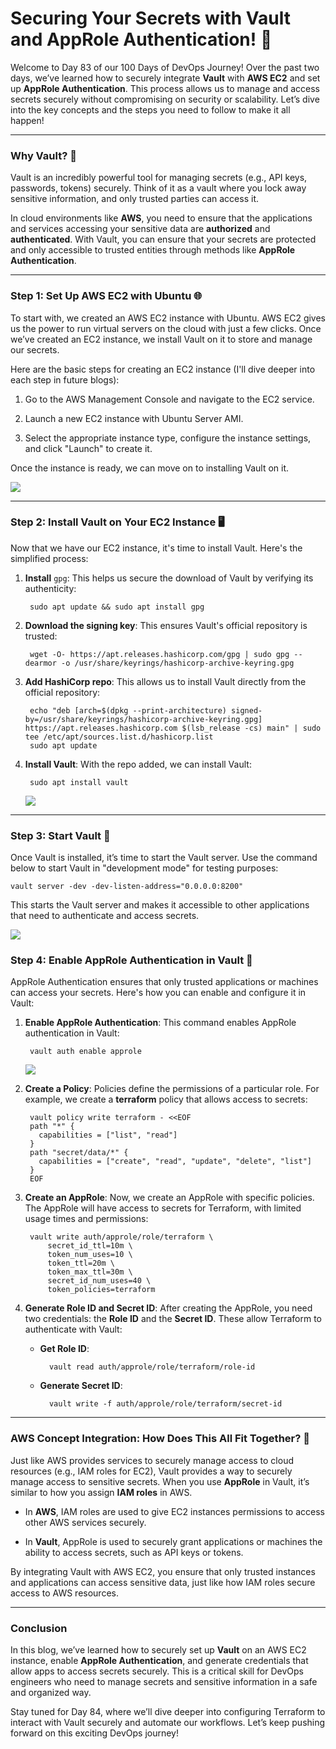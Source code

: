 #  Securing Your Secrets with Vault and AppRole Authentication! 🔐
Welcome to Day 83 of our 100 Days of DevOps Journey! Over the past two days, we’ve learned how to securely integrate  **Vault**  with  **AWS EC2**  and set up  **AppRole Authentication**. This process allows us to manage and access secrets securely without compromising on security or scalability. Let’s dive into the key concepts and the steps you need to follow to make it all happen!

----------

### [](https://100daysdevops.hashnode.dev/day-83-of-100-days-securing-your-secrets-with-vault-and-approle-authentication#heading-why-vault "Permalink")Why Vault? 🔑

Vault is an incredibly powerful tool for managing secrets (e.g., API keys, passwords, tokens) securely. Think of it as a vault where you lock away sensitive information, and only trusted parties can access it.

In cloud environments like  **AWS**, you need to ensure that the applications and services accessing your sensitive data are  **authorized**  and  **authenticated**. With Vault, you can ensure that your secrets are protected and only accessible to trusted entities through methods like  **AppRole Authentication**.

----------

### [](https://100daysdevops.hashnode.dev/day-83-of-100-days-securing-your-secrets-with-vault-and-approle-authentication#heading-step-1-set-up-aws-ec2-with-ubuntu "Permalink")Step 1: Set Up AWS EC2 with Ubuntu 🌐

To start with, we created an AWS EC2 instance with Ubuntu. AWS EC2 gives us the power to run virtual servers on the cloud with just a few clicks. Once we’ve created an EC2 instance, we install Vault on it to store and manage our secrets.

Here are the basic steps for creating an EC2 instance (I'll dive deeper into each step in future blogs):

1.  Go to the AWS Management Console and navigate to the EC2 service.
    
2.  Launch a new EC2 instance with Ubuntu Server AMI.
    
3.  Select the appropriate instance type, configure the instance settings, and click "Launch" to create it.
    

Once the instance is ready, we can move on to installing Vault on it.

![](https://cdn.hashnode.com/res/hashnode/image/upload/v1737044251270/6d545593-7a96-4d65-8d2e-c22e8ab4a343.png?auto=compress,format&format=webp)

----------

### [](https://100daysdevops.hashnode.dev/day-83-of-100-days-securing-your-secrets-with-vault-and-approle-authentication#heading-step-2-install-vault-on-your-ec2-instance "Permalink")Step 2: Install Vault on Your EC2 Instance 🖥️

Now that we have our EC2 instance, it's time to install Vault. Here's the simplified process:

1.  **Install**  `gpg`: This helps us secure the download of Vault by verifying its authenticity:
    
 
    ```
     sudo apt update && sudo apt install gpg
    
    ```
    
2.  **Download the signing key**: This ensures Vault's official repository is trusted:
  
    
    ```
     wget -O- https://apt.releases.hashicorp.com/gpg | sudo gpg --dearmor -o /usr/share/keyrings/hashicorp-archive-keyring.gpg
    
    ```
    
3.  **Add HashiCorp repo**: This allows us to install Vault directly from the official repository:
    
    
    ```
     echo "deb [arch=$(dpkg --print-architecture) signed-by=/usr/share/keyrings/hashicorp-archive-keyring.gpg] https://apt.releases.hashicorp.com $(lsb_release -cs) main" | sudo tee /etc/apt/sources.list.d/hashicorp.list
     sudo apt update
    
    ```
    
4.  **Install Vault**: With the repo added, we can install Vault:

    ```
     sudo apt install vault
    
    ```
    
    ![](https://cdn.hashnode.com/res/hashnode/image/upload/v1737044318984/10eeb13b-dc32-4363-8d89-13b8f9568f6a.png?auto=compress,format&format=webp)
    

----------

### [](https://100daysdevops.hashnode.dev/day-83-of-100-days-securing-your-secrets-with-vault-and-approle-authentication#heading-step-3-start-vault "Permalink")Step 3: Start Vault 🏁

Once Vault is installed, it’s time to start the Vault server. Use the command below to start Vault in "development mode" for testing purposes:

```
vault server -dev -dev-listen-address="0.0.0.0:8200"

```

This starts the Vault server and makes it accessible to other applications that need to authenticate and access secrets.

![](https://cdn.hashnode.com/res/hashnode/image/upload/v1737044351102/550b7024-dce1-4f0f-a7bc-b3f676dbcfc0.png?auto=compress,format&format=webp)

### [](https://100daysdevops.hashnode.dev/day-83-of-100-days-securing-your-secrets-with-vault-and-approle-authentication#heading-step-4-enable-approle-authentication-in-vault "Permalink")Step 4: Enable AppRole Authentication in Vault 🔐

AppRole Authentication ensures that only trusted applications or machines can access your secrets. Here's how you can enable and configure it in Vault:

1.  **Enable AppRole Authentication**: This command enables AppRole authentication in Vault:
 
    ```
     vault auth enable approle
    
    ```
    
    ![](https://cdn.hashnode.com/res/hashnode/image/upload/v1737044397491/908ce682-644c-4c11-a7a8-5921fe1e9bb3.png?auto=compress,format&format=webp)
    
2.  **Create a Policy**: Policies define the permissions of a particular role. For example, we create a  **terraform**  policy that allows access to secrets:
  
    ```
     vault policy write terraform - <<EOF
     path "*" {
       capabilities = ["list", "read"]
     }
     path "secret/data/*" {
       capabilities = ["create", "read", "update", "delete", "list"]
     }
     EOF
    
    ```
    
3.  **Create an AppRole**: Now, we create an AppRole with specific policies. The AppRole will have access to secrets for Terraform, with limited usage times and permissions:

    
    ```
     vault write auth/approle/role/terraform \
         secret_id_ttl=10m \
         token_num_uses=10 \
         token_ttl=20m \
         token_max_ttl=30m \
         secret_id_num_uses=40 \
         token_policies=terraform
    
    ```
    
4.  **Generate Role ID and Secret ID**: After creating the AppRole, you need two credentials: the  **Role ID**  and the  **Secret ID**. These allow Terraform to authenticate with Vault:
    
    -   **Get Role ID**:
       
        ```
          vault read auth/approle/role/terraform/role-id
        
        ```
        
    -   **Generate Secret ID**:
   
        
        ```
          vault write -f auth/approle/role/terraform/secret-id
        
        ```
        

----------

### [](https://100daysdevops.hashnode.dev/day-83-of-100-days-securing-your-secrets-with-vault-and-approle-authentication#heading-aws-concept-integration-how-does-this-all-fit-together "Permalink")AWS Concept Integration: How Does This All Fit Together? 🤔

Just like AWS provides services to securely manage access to cloud resources (e.g., IAM roles for EC2), Vault provides a way to securely manage access to sensitive secrets. When you use  **AppRole**  in Vault, it’s similar to how you assign  **IAM roles**  in AWS.

-   In  **AWS**, IAM roles are used to give EC2 instances permissions to access other AWS services securely.
    
-   In  **Vault**, AppRole is used to securely grant applications or machines the ability to access secrets, such as API keys or tokens.
    

By integrating Vault with AWS EC2, you ensure that only trusted instances and applications can access sensitive data, just like how IAM roles secure access to AWS resources.

----------

### [](https://100daysdevops.hashnode.dev/day-83-of-100-days-securing-your-secrets-with-vault-and-approle-authentication#heading-conclusion "Permalink")Conclusion

In this blog, we’ve learned how to securely set up  **Vault**  on an AWS EC2 instance, enable  **AppRole Authentication**, and generate credentials that allow apps to access secrets securely. This is a critical skill for DevOps engineers who need to manage secrets and sensitive information in a safe and organized way.

Stay tuned for Day 84, where we’ll dive deeper into configuring Terraform to interact with Vault securely and automate our workflows. Let’s keep pushing forward on this exciting DevOps journey!
